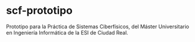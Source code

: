 # scf-prototipo
Prototipo para la Práctica de Sistemas Ciberfísicos, del Máster Universitario en Ingeniería Informática de la ESI de Ciudad Real.
